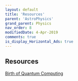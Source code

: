 ```yaml
---
layout: default
title: 'Resources'
parent: 'AstroPhysics'
grand_parent: Physics
nav_order: 8
modifiedDate: 4-Apr-2019
comments: true
is_display_Horizontal_Ads: true
---
```


## Resources

[Birth of Quantum Computing](https://medium.com/quantum1net/richard-feynman-and-the-birth-of-quantum-computing-6fe4a0f5fcc7)  
